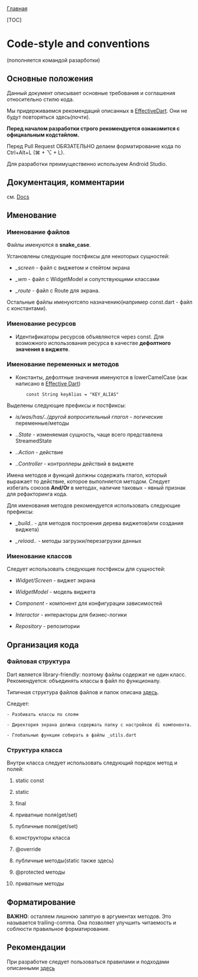 [Главная](../main.md)

[TOC]

# Code-style and conventions

(пополняется командой разарботки)

## Основные положения

Данный документ описывает основные требования и соглашения относительно стилю кода.

Мы придерживаемся рекомендаций описанных в [EffectiveDart](https://www.dartlang.org/guides/language/effective-dart). Они не будут повторяться здесь(почти).

**Перед началом разработки строго рекомендуется ознакомится с официальным кодстайлом.**

Перед Pull Request ОБЯЗАТЕЛЬНО делаем форматирование кода по Ctrl+Alt+L (⌘ + ⌥ + L).

Для разработки преимущественно используем Android Studio. 

## Документация, комментарии

см. [Docs](https://www.dartlang.org/guides/language/effective-dart/documentation)

## Именование

### Именование файлов

Файлы именуются в **snake_case**.

Установлены следующие постфиксы для некоторых сущностей:
- *_screen* - файл с виджетом и стейтом экрана

- *_wm* - файл с WidgetModel и сопутствующими классами

- *_route* - файл c Route для экрана.

Остальные файлы именуютсяпо назначению(например const.dart - файл с константами).

### Именование ресурсов

 - Идентификаторы ресурсов объявляются через const.
 Для возможного использования ресурса в качестве **дефолтного значения в виджете**.

### Именование переменных и методов

 - Константы, дефолтные значения именуются в lowerCamelCase (как написано в [Effective Dart](https://dart.dev/guides/language/effective-dart/style#prefer-using-lowercamelcase-for-constant-names))
    ```
        const String keyAlias = "KEY_ALIAS"
    ```
 
 Выделены следующие префиксы и постфиксы:
   - *is/was/has/../другой вопросительный глагол* - логические переменные/методы
   
   - *..State* - изменяемая сущность, чаще всего представлена StreamedState
   
   - *..Action* - действие
   
   - *..Controller* - контроллеры действий в виджете
   
 Имена методов и функций должны содержать глагол, который выражает то действие, 
 которое выполняется методом. Следует избегать союзов **And/Or** в методах,
 наличие таковых - явный признак для рефакторинга кода.
 
 Для именования методов рекомендуется использовать следующие префиксы:
 
 - *_build..* - для методов построения дерева виджетов(или создания виджета)
 
 - *_reload..* - методы загрузки/перезагрузки данных
 
### Именование классов

Следует использовать следующие постфиксы для сущностей:
- *Widget/Screen* - виджет экрана

- *WidgetModel* - модель виджета

- *Component* - компонент для конфигурации зависимостей

- *Interactor* - интеракторы для бизнес-логики

- *Repository* - репозитории

## Организация кода

### Файловая структура

Dart является library-friendly: поэтому файлы содержат не один класс. Рекомендуется: объединять классы в файл по функционалу.

Типичная структура файлов файлов и папок описана [здесь](./structure.md).

Следует:

    - Разбивать классы по слоям
    
    - Директория экрана должна содержать папку с настройков di компонента.
    
    - Глобальные функции собирать в файлы _utils.dart
    
### Структура класса

Внутри класса следует использовать следующий порядок метод и полей:
1. static const

1. static

1. final

1. приватные поля(get/set)

1. публичные поля(get/set)

1. конструкторы класса

1. @override

1. публичные методы(static также здесь)

1. @protected методы

1. приватные методы

## Форматирование

**ВАЖНО**: осталяем лишнюю запятую в аргументах методов. Это называется trailing-comma.
Она позволяет улучшить читаемость и соблюсти правильное форматирование.


## Рекомендации

При разработке следует пользоваться правилами и подходами описанными [здесь](https://www.dartlang.org/guides/language/effective-dart/design)


